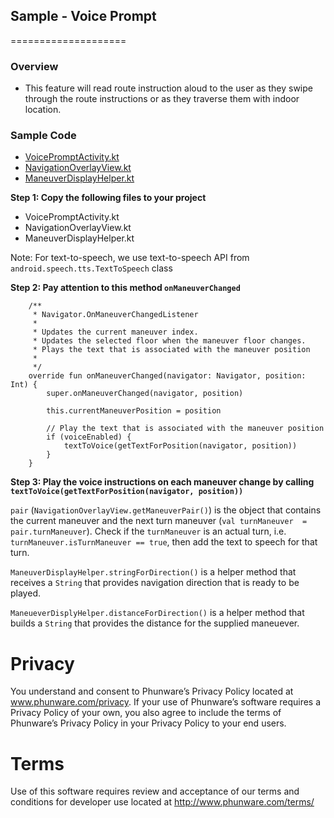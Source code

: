 ## Sample - Voice Prompt
====================

### Overview
- This feature will read route instruction aloud to the user as they swipe through the route instructions or as they traverse them with indoor location.

### Sample Code
- [VoicePromptActivity.kt](kotlin/src/main/java/com/phunware/kotlin/sample/routing/VoicePromptActivity.kt)
- [NavigationOverlayView.kt](kotlin/src/main/java/com/phunware/kotlin/sample/routing/view/NavigationOverlayView.kt)
- [ManeuverDisplayHelper.kt](kotlin/src/main/java/com/phunware/kotlin/sample/routing/util/ManeuverDisplayHelper.kt)

**Step 1: Copy the following files to your project**

- VoicePromptActivity.kt
- NavigationOverlayView.kt
- ManeuverDisplayHelper.kt

Note: For text-to-speech, we use text-to-speech API from `android.speech.tts.TextToSpeech` class

**Step 2: Pay attention to this method `onManeuverChanged`**

```
    /**
     * Navigator.OnManeuverChangedListener
     *
     * Updates the current maneuver index.
     * Updates the selected floor when the maneuver floor changes.
     * Plays the text that is associated with the maneuver position
     *
     */
    override fun onManeuverChanged(navigator: Navigator, position: Int) {
        super.onManeuverChanged(navigator, position)

        this.currentManeuverPosition = position

        // Play the text that is associated with the maneuver position
        if (voiceEnabled) {
            textToVoice(getTextForPosition(navigator, position))
        }
    }
```

**Step 3: Play the voice instructions on each maneuver change by calling `textToVoice(getTextForPosition(navigator, position))`**

`pair` (`NavigationOverlayView.getManeuverPair()`) is the object that contains the current maneuver and the next turn maneuver (`val turnManeuver  = pair.turnManeuver`). Check if the `turnManeuver` is an actual turn, i.e. `turnManeuver.isTurnManeuver == true`, then add the text to speech for that turn.

`ManeuverDisplayHelper.stringForDirection()` is a helper method that receives a `String` that provides navigation direction that is ready to be played.

`ManeueverDisplyHelper.distanceForDirection()` is a helper method that builds a `String` that provides the distance for the supplied maneuever.

# Privacy
You understand and consent to Phunware’s Privacy Policy located at www.phunware.com/privacy. If your use of Phunware’s software requires a Privacy Policy of your own, you also agree to include the terms of Phunware’s Privacy Policy in your Privacy Policy to your end users.

# Terms
Use of this software requires review and acceptance of our terms and conditions for developer use located at http://www.phunware.com/terms/